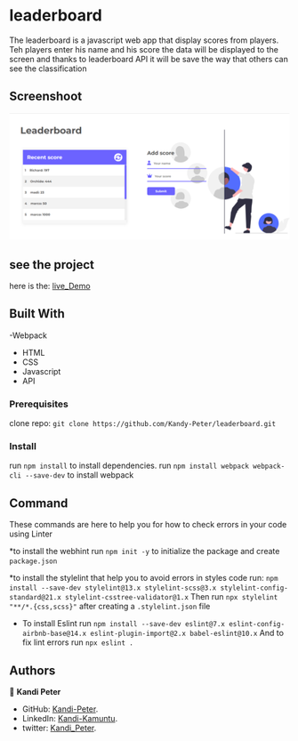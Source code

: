# leaderboard
The leaderboard is a javascript web app that display scores from players. Teh players enter his name and his score the data will be displayed to the screen and thanks to leaderboard API it will be save the way that others can see the classification

## Screenshoot

![Screeshot](./src/images/Screenshot.png)

## see the project
   here is the:  [live_Demo](https://kandy-peter.github.io/leaderboard/)

## Built With

-Webpack
- HTML
- CSS
- Javascript
- API

### Prerequisites

clone repo: `git clone https://github.com/Kandy-Peter/leaderboard.git`
### Install

 run `npm install` to install dependencies.
 run `npm install webpack webpack-cli --save-dev` to install webpack

## Command

These commands are here to help you for how to check errors in your code using Linter

*to install the webhint run `npm init -y` to initialize the package and create `package.json`


*to install the stylelint that help you to avoid errors in styles code run:
    `npm install --save-dev stylelint@13.x stylelint-scss@3.x stylelint-config-standard@21.x stylelint-csstree-validator@1.x`
 Then run `npx stylelint "**/*.{css,scss}"` after creating a `.stylelint.json` file

* To install Eslint run `npm install --save-dev eslint@7.x eslint-config-airbnb-base@14.x eslint-plugin-import@2.x babel-eslint@10.x`
And to fix lint errors run `npx eslint .`

## Authors

👤 **Kandi Peter**

- GitHub: [Kandi-Peter](https://github.com/Kandy-Peter).
- LinkedIn: [Kandi-Kamuntu](https://www.linkedin.com/in/kandi-peter-a49590212/).
- twitter: [Kandi_Peter](https://twitter.com/peter_kandy).


